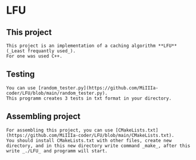 # LFU
## This project
    This project is an implementation of a caching algorithm **LFU** (_Least frequantly used_). 
    For one was used C++.
## Testing
    You can use [random_tester.py](https://github.com/MiIIIa-coder/LFU/blob/main/random_tester.py).
    This programm creates 3 tests in txt format in your directory.
## Assembling project
    For assembling this project, you can use [CMakeLists.txt](https://github.com/MiIIIa-coder/LFU/blob/main/CMakeLists.txt).
    You should install CMakeLists.txt with other files, create new directory, and in this new directory write command _make_, after this write _./LFU_ and programm will start.
